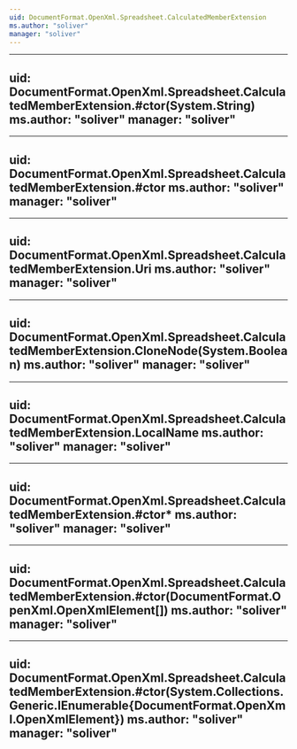 ```yaml
---
uid: DocumentFormat.OpenXml.Spreadsheet.CalculatedMemberExtension
ms.author: "soliver"
manager: "soliver"
---
```


---
uid: DocumentFormat.OpenXml.Spreadsheet.CalculatedMemberExtension.#ctor(System.String)
ms.author: "soliver"
manager: "soliver"
---

---
uid: DocumentFormat.OpenXml.Spreadsheet.CalculatedMemberExtension.#ctor
ms.author: "soliver"
manager: "soliver"
---

---
uid: DocumentFormat.OpenXml.Spreadsheet.CalculatedMemberExtension.Uri
ms.author: "soliver"
manager: "soliver"
---

---
uid: DocumentFormat.OpenXml.Spreadsheet.CalculatedMemberExtension.CloneNode(System.Boolean)
ms.author: "soliver"
manager: "soliver"
---

---
uid: DocumentFormat.OpenXml.Spreadsheet.CalculatedMemberExtension.LocalName
ms.author: "soliver"
manager: "soliver"
---

---
uid: DocumentFormat.OpenXml.Spreadsheet.CalculatedMemberExtension.#ctor*
ms.author: "soliver"
manager: "soliver"
---

---
uid: DocumentFormat.OpenXml.Spreadsheet.CalculatedMemberExtension.#ctor(DocumentFormat.OpenXml.OpenXmlElement[])
ms.author: "soliver"
manager: "soliver"
---

---
uid: DocumentFormat.OpenXml.Spreadsheet.CalculatedMemberExtension.#ctor(System.Collections.Generic.IEnumerable{DocumentFormat.OpenXml.OpenXmlElement})
ms.author: "soliver"
manager: "soliver"
---

